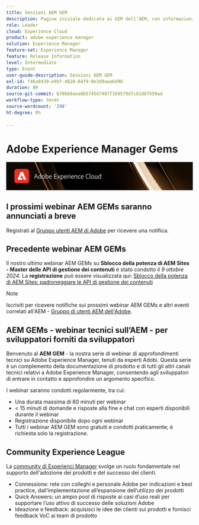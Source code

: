 ```yaml
---
title: Sessioni AEM GEM
description: Pagina iniziale dedicata ai GEM dell’AEM, con informazioni sulla serie di webinar, informazioni sulla registrazione, webinar precedenti e futuri
role: Leader
cloud: Experience Cloud
product: adobe experience manager
solution: Experience Manager
feature-set: Experience Manager
feature: Release Information
level: Intermediate
type: Event
user-guide-description: Sessioni AEM GEM
exl-id: f46a8439-e9bf-4828-84f9-0e3d9aae6d90
duration: 89
source-git-commit: 670b69aea8b574567487f169579d7c81db7550ad
workflow-type: tm+mt
source-wordcount: '298'
ht-degree: 0%

---
```


# Adobe Experience Manager Gems

<img alt="Esperienze digitali" src="./assets/ADX_Gems.png"/>

## I prossimi webinar AEM GEMs saranno annunciati a breve

Registrati al [Gruppo utenti AEM di Adobe](https://aem-augs.adobe.com/) per ricevere una notifica.

<!--  ## Upcoming AEM GEMs webinar - AEM Sites: Master the Content Management APIs

This webinar will be conducted on Wednesday, October 9th - 5pm CEST / 8am PDT / 8.30pm IST. Note, that only registration is required for this webinar. 
If interested to join, please register [**here**](https://adobe.ly/4g6TYck).



<table style="max-width: 1214px;">
<tr>
  <td style="vertical-align: top;">
    <a href="https://www.youtube.com/watch?v=f1T9XU9TCJU">
      <img alt="Experience League LIVE Oct 25" src="assets/Oct25_2022_exl_live_banner_web_1920_WebBanner.png">
    </a>
    <div>
      <a href="https://www.youtube.com/watch?v=f1T9XU9TCJU">
        <strong>Deliver the right offer at the right time with decision management</strong>
      </a>
      <br/><em>with Sandra Hausmann, Ben Tepfer, Brandon Poyfair, and Jason Hickey</em>
      <br/><em>October 25, 2022</em>
    </div>
  </td>
</tr>
</table>

-->

## Precedente webinar AEM GEMs

Il nostro ultimo webinar AEM GEMs su **Sblocco della potenza di AEM Sites - Master delle API di gestione dei contenuti** è stato condotto il *9 ottobre 2024*.
La **registrazione** può essere visualizzata qui:
[Sblocco della potenza di AEM Sites: padroneggiare le API di gestione dei contenuti](gems2024/content-management-apis.md)

>[!NOTE]
>
> Iscriviti per ricevere notifiche sui prossimi webinar AEM GEMs e altri eventi correlati all&#39;AEM - [Gruppo di utenti AEM dell&#39;Adobe](https://aem-augs.adobe.com/).

## AEM GEMs - webinar tecnici sull’AEM - per sviluppatori forniti da sviluppatori

Benvenuto al **AEM GEM** - la nostra serie di webinar di approfondimenti tecnici su Adobe Experience Manager, tenuti da esperti Adobi. Questa serie è un complemento della documentazione di prodotto e di tutti gli altri canali tecnici relativi a Adobe Experience Manager, consentendo agli sviluppatori di entrare in contatto e approfondire un argomento specifico.

I webinar saranno condotti regolarmente, tra cui:

* Una durata massima di 60 minuti per webinar
* &lt; 15 minuti di domande e risposte alla fine e chat con esperti disponibili durante il webinar
* Registrazione disponibile dopo ogni webinar
* Tutti i webinar AEM GEM sono gratuiti e condotti praticamente; è richiesta solo la registrazione.

## Community Experience League

La [community di Experienci Manager](https://experienceleaguecommunities.adobe.com/t5/adobe-experience-manager/ct-p/adobe-experience-manager-community) svolge un ruolo fondamentale nel supporto dell&#39;adozione dei prodotti e del successo dei clienti.

* Connessione: rete con colleghi e personale Adobe per indicazioni e best practice, dall’implementazione all’espansione dell’utilizzo dei prodotti
* Quick Answers: un ampio pool di risposte ai casi d’uso reali per supportare l’uso attivo di successo delle soluzioni Adobe
* Ideazione e feedback: acquisisci le idee dei clienti sui prodotti e fornisci feedback VoC ai team di prodotto
